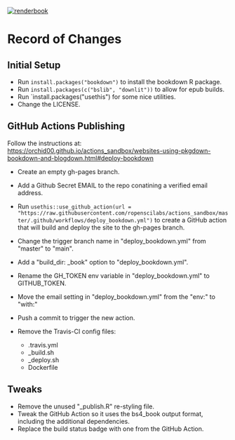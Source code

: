 [![renderbook](https://github.com/PRIMER-e/bookdown-demo/actions/workflows/deploy_bookdown.yml/badge.svg)](https://github.com/PRIMER-e/bookdown-demo/actions/workflows/deploy_bookdown.yml)

# Record of Changes

## Initial Setup

  - Run `install.packages("bookdown")` to install the bookdown R package.
  - Run `install.packages(c("bslib", "downlit"))` to allow for epub builds.
  - Run `install.packages("usethis") for some nice utilities.
  - Change the LICENSE.

## GitHub Actions Publishing

Follow the instructions at: <https://orchid00.github.io/actions_sandbox/websites-using-pkgdown-bookdown-and-blogdown.html#deploy-bookdown>

  - Create an empty gh-pages branch.
  - Add a Github Secret EMAIL to the repo conatining a verified email address.
  - Run `usethis::use_github_action(url = "https://raw.githubusercontent.com/ropenscilabs/actions_sandbox/master/.github/workflows/deploy_bookdown.yml")` to create a GitHub action that will build and deploy the site to the gh-pages branch.

  - Change the trigger branch name in "deploy_bookdown.yml" from "master" to "main".
  - Add a "build_dir: _book" option to "deploy_bookdown.yml".
  - Rename the GH_TOKEN env variable in "deploy_bookdown.yml" to GITHUB_TOKEN.
  - Move the email setting in "deploy_bookdown.yml" from the "env:" to "with:"
  - Push a commit to trigger the new action.
  - Remove the Travis-CI config files:
    - .travis.yml
    - _build.sh
    - _deploy.sh
    - Dockerfile
    
## Tweaks

  - Remove the unused "_publish.R" re-styling file.
  - Tweak the GitHub Action so it uses the bs4_book output format, including the additional dependencies.
  - Replace the build status badge with one from the GitHub Action.
